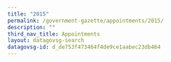 ```yaml
---
title: "2015"
permalink: /government-gazette/appointments/2015/
description: ""
third_nav_title: Appointments
layout: datagovsg-search
datagovsg-id: d_de753f473464f4de9ce1aabec23db464
---
```

